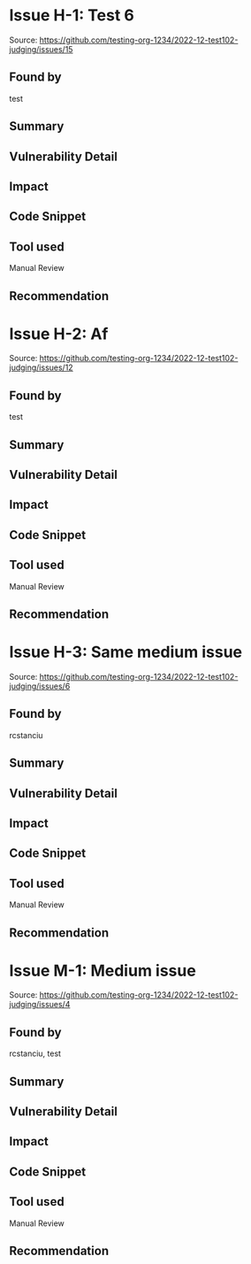 # Issue H-1: Test 6 

Source: https://github.com/testing-org-1234/2022-12-test102-judging/issues/15 

## Found by 
test

## Summary

## Vulnerability Detail

## Impact

## Code Snippet

## Tool used

Manual Review

## Recommendation

# Issue H-2: Af 

Source: https://github.com/testing-org-1234/2022-12-test102-judging/issues/12 

## Found by 
test

## Summary

## Vulnerability Detail

## Impact

## Code Snippet

## Tool used

Manual Review

## Recommendation

# Issue H-3: Same medium issue 

Source: https://github.com/testing-org-1234/2022-12-test102-judging/issues/6 

## Found by 
rcstanciu

## Summary

## Vulnerability Detail

## Impact

## Code Snippet

## Tool used

Manual Review

## Recommendation

# Issue M-1: Medium issue 

Source: https://github.com/testing-org-1234/2022-12-test102-judging/issues/4 

## Found by 
rcstanciu, test

## Summary

## Vulnerability Detail

## Impact

## Code Snippet

## Tool used

Manual Review

## Recommendation

